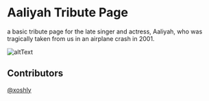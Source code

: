# Aaliyah Tribute Page
 
a basic tribute page for the late singer and actress, Aaliyah, who was tragically taken from us in an airplane crash in 2001.

![altText](aaliyahtributepage/.github/Screenshot(6).png)

## Contributors
[@xoshly](https://twitter.com/xoshly)



